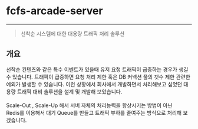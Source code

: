 # fcfs-arcade-server
-----
> 선착순 시스템에 대한 대용량 트래픽 처리 솔루션 
## 개요


선착순 컨텐츠와 같은 특수 이벤트가 있을때 유저 요청 트래픽이 급증하는 경우가 생길 수 있습니다. 
트래픽이 급증하면 요청 처리 제한 혹은 DB 커넥션 풀의 갯수 제한 관련한 예외가 발생할 수 있습니다.
이런 상황에서 회사에서 개발하면서 처리해보고 싶었던 대용량 트래픽 대비 솔루션을 설계 및 개발해 보았습니다.
</br></br>
Scale-Out , Scale-Up 해서 서버 자체의 처리능력을 향상시키는 방법이 아닌</br>
Redis를 이용해서 대기 Queue를 만들고 트래픽 부하를 줄여주는 방식으로 처리해 보겠습니다.


